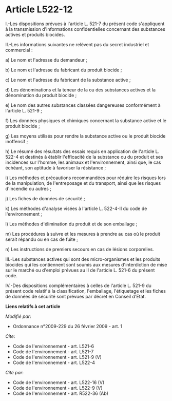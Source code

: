 # Article L522-12

I.-Les dispositions prévues à l'article L. 521-7 du présent code s'appliquent à la transmission d'informations
confidentielles concernant des substances actives et produits biocides. 

II.-Les informations suivantes ne relèvent pas du secret industriel et commercial : 

a) Le nom et l'adresse du demandeur ; 

b) Le nom et l'adresse du fabricant du produit biocide ; 

c) Le nom et l'adresse du fabricant de la substance active ; 

d) Les dénominations et la teneur de la ou des substances actives et la dénomination du produit biocide ; 

e) Le nom des autres substances classées dangereuses conformément à l'article L. 521-9 ; 

f) Les données physiques et chimiques concernant la substance active et le produit biocide ; 

g) Les moyens utilisés pour rendre la substance active ou le produit biocide inoffensif ; 

h) Le résumé des résultats des essais requis en application de l'article L. 522-4 et destinés à établir l'efficacité de la
substance ou du produit et ses incidences sur l'homme, les animaux et l'environnement, ainsi que, le cas échéant, son
aptitude à favoriser la résistance ; 

i) Les méthodes et précautions recommandées pour réduire les risques lors de la manipulation, de l'entreposage et du
transport, ainsi que les risques d'incendie ou autres ; 

j) Les fiches de données de sécurité ; 

k) Les méthodes d'analyse visées à l'article L. 522-4-II du code de l'environnement ; 

l) Les méthodes d'élimination du produit et de son emballage ; 

m) Les procédures à suivre et les mesures à prendre au cas où le produit serait répandu ou en cas de fuite ; 

n) Les instructions de premiers secours en cas de lésions corporelles. 

III.-Les substances actives qui sont des micro-organismes et les produits biocides qui les contiennent sont soumis aux
mesures d'interdiction de mise sur le marché ou d'emploi prévues au II de l'article L. 521-6 du présent code. 

IV.-Des dispositions complémentaires à celles de l'article L. 521-9 du présent code relatif à la classification, l'emballage,
l'étiquetage et les fiches de données de sécurité sont prévues par décret en Conseil d'Etat.

**Liens relatifs à cet article**

_Modifié par_:

  - Ordonnance n°2009-229 du 26 février 2009 - art. 1

_Cite_:

  - Code de l'environnement - art. L521-6
  - Code de l'environnement - art. L521-7
  - Code de l'environnement - art. L521-9 (V)
  - Code de l'environnement - art. L522-4

_Cité par_:

  - Code de l'environnement - art. L522-16 (V)
  - Code de l'environnement - art. L522-9 (V)
  - Code de l'environnement - art. R522-36 (Ab)
